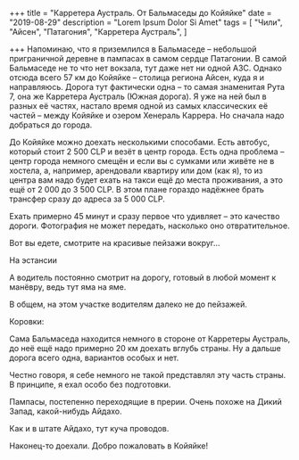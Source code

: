 +++
title = "Карретера Аустраль. От Бальмаседы до Койяйке"
date = "2019-08-29"
description = "Lorem Ipsum Dolor Si Amet"
tags = [
    "Чили",
    "Айсен",
    "Патагония",
    "Карретера Аустраль",
]

+++
Напоминаю, что я приземлился в Бальмаседе – небольшой приграничной деревне в пампасах в самом сердце Патагонии. В самой Бальмаседе не то что нет вокзала, тут даже нет ни одной АЗС. Однако отсюда всего 57 км до Койяйке – столица региона Айсен, куда я и направляюсь. Дорога тут фактически одна – то самая знаменитая Рута 7, она же Карретера Аустраль (Южная дорога). Я уже на ней был в разных её частях, настало время одной из самых классических её частей – между Койяйке и озером Хенераль Каррера. Но сначала надо добраться до города.


До Койяйке можно доехать несколькими способами. Есть автобус, который стоит 2 500 CLP и везёт в центр города. Есть одна проблема – центр города немного смещён и если вы с сумками или живёте не в хостела, а, например, арендовали квартиру или дом (как я), то из центра вам надо будет ехать на такси ещё до места проживания, а это ещё от 2 000 до 3 500 CLP. В этом плане гораздо надёжнее брать трансфер сразу до адреса за 5 000 CLP.

Ехать примерно 45 минут и сразу первое что удивляет – это качество дороги. Фотография не может передать, насколько оно отвратительное.  


Вот вы едете, смотрите на красивые пейзажи вокруг...


На эстансии


А водитель постоянно смотрит на дорогу, готовый в любой момент к манёвру, ведь тут яма на яме.


В общем, на этом участке водителям далеко не до пейзажей.


Коровки:


Сама Бальмаседа находится немного в стороне от Карретеры Аустраль, до неё ещё надо примерно 20 км доехать вглубь страны. Ну а дальше дорога всего одна, вариантов особых и нет.




Честно говоря, я себе немного не такой представлял эту часть страны. В принципе, я ехал особо без подготовки.


Пампасы, постепенно переходящие в прерии. Очень похоже на Дикий Запад, какой-нибудь Айдахо.



Как и в штате Айдахо, тут куча проводов.


Наконец-то доехали. Добро пожаловать в Койяйке!
